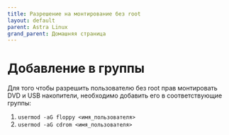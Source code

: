 ```yaml
---
title: Разрешение на монтирование без root
layout: default
parent: Astra Linux
grand_parent: Домашняя страница
---
```


# Добавление в группы

Для того чтобы разрешить пользователю без root прав монтировать DVD и USB накопители, необходимо добавить его в соответствующие группы:

1. `usermod -aG floppy <имя_пользователя>`
2. `usermod -aG cdrom <имя_пользователя>`
